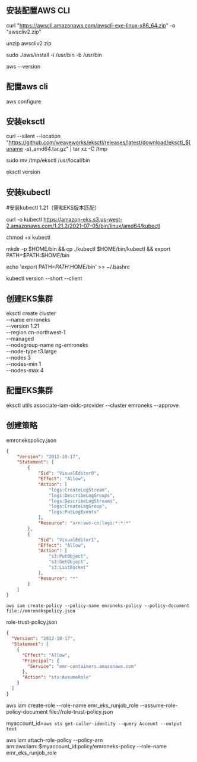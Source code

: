 ## 安装配置AWS CLI


curl "https://awscli.amazonaws.com/awscli-exe-linux-x86_64.zip" -o "awscliv2.zip"

unzip awscliv2.zip

sudo ./aws/install -i /usr/bin -b /usr/bin

aws --version

## 配置aws cli

 aws configure 

## 安装eksctl

curl --silent --location "https://github.com/weaveworks/eksctl/releases/latest/download/eksctl_$(uname -s)_amd64.tar.gz" | tar xz -C /tmp

sudo mv /tmp/eksctl /usr/local/bin

eksctl version

## 安装kubectl

\#安装kubectl 1.21（需和EKS版本匹配）

curl -o kubectl https://amazon-eks.s3.us-west-2.amazonaws.com/1.21.2/2021-07-05/bin/linux/amd64/kubectl

 

chmod +x kubectl

mkdir -p $HOME/bin && cp ./kubectl $HOME/bin/kubectl && export PATH=$PATH:$HOME/bin

echo 'export PATH=$PATH:$HOME/bin' >> ~/.bashrc

kubectl version --short --client



## 创建EKS集群

eksctl create cluster \
        --name emroneks \
        --version 1.21 \
        --region cn-northwest-1 \
        --managed \
        --nodegroup-name ng-emroneks \
        --node-type t3.large \
        --nodes 3 \
        --nodes-min 1 \
        --nodes-max 4

## 配置EKS集群

eksctl utils associate-iam-oidc-provider --cluster emroneks --approve



## 创建策略

emronekspolicy.json

```json
{
    "Version": "2012-10-17",
    "Statement": [
        {
            "Sid": "VisualEditor0",
            "Effect": "Allow",
            "Action": [
                "logs:CreateLogStream",
                "logs:DescribeLogGroups",
                "logs:DescribeLogStreams",
                "logs:CreateLogGroup",
                "logs:PutLogEvents"
            ],
            "Resource": "arn:aws-cn:logs:*:*:*"
        },
        {
            "Sid": "VisualEditor1",
            "Effect": "Allow",
            "Action": [
                "s3:PutObject",
                "s3:GetObject",
                "s3:ListBucket"
            ],
            "Resource": "*"
        }
    ]
}
```

```
aws iam create-policy --policy-name emroneks-policy --policy-document file://emronekspolicy.json
```

role-trust-policy.json
```json
{
  "Version": "2012-10-17",
  "Statement": [
    {
      "Effect": "Allow",
      "Principal": {
        "Service": "emr-containers.amazonaws.com"
      },
      "Action": "sts:AssumeRole"
    }
  ]
}
```
aws iam create-role --role-name emr_eks_runjob_role --assume-role-policy-document file://role-trust-policy.json

myaccount_id=`aws sts get-caller-identity --query Account --output text`

aws iam attach-role-policy --policy-arn arn:aws:iam::$myaccount_id:policy/emroneks-policy --role-name emr_eks_runjob_role

